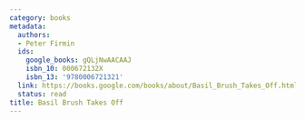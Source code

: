 ```yaml
---
category: books
metadata:
  authors:
  - Peter Firmin
  ids:
    google_books: gQLjNwAACAAJ
    isbn_10: 000672132X
    isbn_13: '9780006721321'
  link: https://books.google.com/books/about/Basil_Brush_Takes_Off.html?hl=&id=gQLjNwAACAAJ
  status: read
title: Basil Brush Takes Off
---
```

